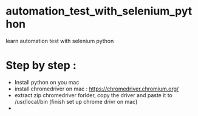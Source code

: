 # automation_test_with_selenium_python
learn automation test with selenium python


# Step by step :

- Install python on you mac 
- install chromedriver on mac : https://chromedriver.chromium.org/
- extract zip chromedriver forlder, copy the driver and paste it to /usr/local/bin (finish set up chrome drivr on mac)
-
